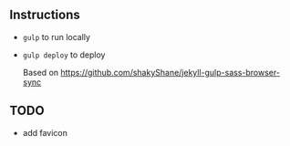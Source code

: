 ## Instructions

- `gulp` to run locally
- `gulp deploy` to deploy

  Based on https://github.com/shakyShane/jekyll-gulp-sass-browser-sync

## TODO

<!-- - add GA -->
- add favicon
